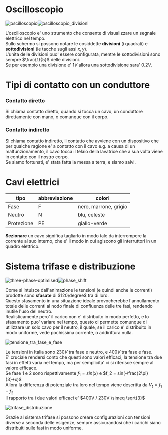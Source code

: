 # Oscilloscopio  

![oscilloscopio](https://user-images.githubusercontent.com/7195133/195995150-602c58f5-290f-4ab6-a8f3-7159d3e07986.jpg)![oscilloscopio_divisioni](https://user-images.githubusercontent.com/7195133/195994724-435a73e8-163a-4487-8a97-890d9f3d81f5.jpg)  

L'oscilloscopio e' uno strumento che consente di visualizzare un segnale elettrico nel tempo.  
Sullo schermo si possono notare le cosiddette **divisioni** (i quadrati) e **sottodivisioni** (le tacche sugli assi $x,y$).  
L'unita delle divisioni puo' essere configurata, mentre le sottodivisioni sono sempre $\frac{1}{5}$ delle divisioni.  
Se per esempio una divisione e' $1V$ allora una sottodivisione sara' $0.2V$.



# Tipi di contatto con un conduttore  

### Contatto diretto  
Si chiama contatto diretto, quando si tocca un cavo, un conduttore direttamente con mano, o comunque con il corpo.  

### Contatto indiretto  
Si chiama contatto indiretto, il contatto che avviene con un dispositivo che per qualche ragione e' a contatto con il cavo e.g. a causa di un malfunzionamento, il cavo tocca il telaio della lavatrice che a sua volta viene in contatto con il nostro corpo.  
Se siamo fortunati, e' stata fatta la messa a terra, e siamo salvi. 


# Cavi elettrici  

|tipo|abbreviazione|colori|
|--|--|--|
|Fase|F|nero, marrone, grigio|
|Neutro|N|blu, celeste|
|Protezione|PE|giallo-verde|

**Sezionare** un cavo significa tagliarlo in modo tale da interrompere la corrente al suo interno, che e' il modo in cui agiscono gli interruttori in un quadro elettrico.  


# Sistema trifase e distribuzione  

![three-phase-optimised](https://user-images.githubusercontent.com/7195133/195997060-739e3a6f-50dc-43cc-ad95-1ba4398a600d.gif)![phase_shift](https://user-images.githubusercontent.com/7195133/195997366-984b02f8-a964-406f-8803-0df44a3f509b.jpg)


Come si intuisce dall'animazione le tensioni (e quindi anche le correnti) prodotte sono **sfasate** di $120\degree$ tra di loro.  
Questo sfasamento in una situazione ideale provocherebbe l'annullamento totale delle correnti al nodo finale di confluenza delle tre fasi, rendendo inutile l'uso del neutro.  
Realisticamente pero' il carico non e' distribuito in modo perfetto, e lo sfasamento puo' variare nel tempo, questo ci permette comunque di utilizzare un solo cavo per il neutro, il quale, se il carico e' distribuito in modo uniforme, vede pochissima corrente, o addirittura nulla.  

![tensione_tra_fase_e_fase](https://user-images.githubusercontent.com/7195133/196024846-cbef5057-09d4-405b-9110-ab75e2e7ddc4.jpg)

Le tensioni in Italia sono $230V$ tra fase e neutro, e $400V$ tra fase e fase.  
E' cruciale rendersi conto che questi sono valori efficaci, la tensione tra due fasi in effetti varia nel tempo, ma per semplicita' ci si riferisce sempre al valore efficace.  
Se fase 1 e 2 sono rispettivamente $f_1 = sin(x)$ e $f_2 = sin(-\frac{2\pi}{3}+x)$  
Allora la differenza di potenziale tra loro nel tempo viene descritta da $V_t = f_1 - f_2$  
Il rapporto tra i due valori efficaci e' $400V / 230V \simeq \sqrt{3}$


![trifase_distribuzione](https://user-images.githubusercontent.com/7195133/195996852-ce9eb3f5-564f-4551-8572-958aaddaf72b.jpg)  

Grazie al sistema trifase si possono creare configurazioni con tensioni diverse a seconda delle esigenze, sempre assicurandosi che i carichi siano distribuiti sulle fasi in modo uniforme.







